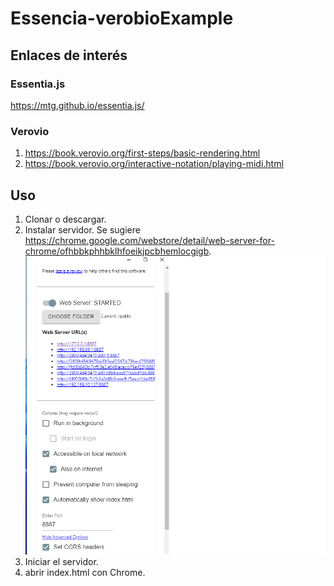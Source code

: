 # Essencia-verobioExample

## Enlaces de interés

### Essentia.js
https://mtg.github.io/essentia.js/

### Verovio
1. https://book.verovio.org/first-steps/basic-rendering.html
2. https://book.verovio.org/interactive-notation/playing-midi.html

## Uso
1. Clonar o descargar.
2. Instalar servidor. Se sugiere https://chrome.google.com/webstore/detail/web-server-for-chrome/ofhbbkphhbklhfoeikjpcbhemlocgigb.
![Configuración del servidor](/Serverconfig.png)
1. Iniciar el servidor.
2. abrir index.html con Chrome.